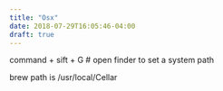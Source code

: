 ```yaml
---
title: "Osx"
date: 2018-07-29T16:05:46-04:00
draft: true
---
```




command + sift + G # open finder to set a system path 

brew path is /usr/local/Cellar

